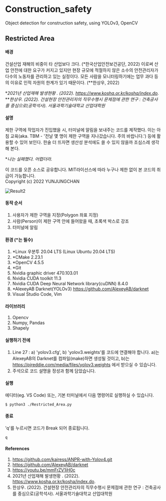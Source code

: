 # Construction_safety
Object detection for construction safety, using YOLOv3, OpenCV

Restricted Area
-------------
#### 배경   
건설산업 재해의 비중이 타 산업보다 크다. (*한국산업안전보건공단, 2022) 이로써 산업 안전에 대한 요구가 커지고 있지만 현장 규모에 적절하지 않은 소수의 안전관리자가 다수의 노동자를 관리하고 있는 실정이다. 모든 사람을 모니터링하기에는 업무 과다 등의 이유로 인적 자원의 한계가 있기 때문이다. (**한상우, 2022)
   
**2021년 산업재해 발생현황 . (2022). https://www.kosha.or.kr/kosha/index.do.*   
***한상우. (2022). 건설현장 안전관리자의 직무수행시 문제점에 관한 연구 : 건축공사를 중심으로(공학석사). 서울과학기술대학교 산업대학원*
   
#### 설명
제한 구역에 작업자가 진입했을 시, 터미널에 알림을 보내주는 코드를 제작했다. 이는 아침 교육(aka. TBM - '전날 몇 명이 제한 구역을 지나갔습니다. 주의 바랍니다.') 등에 활용할 수 있어 보인다. 한술 더 뜨자면 생산성 분석에도 쓸 수 있지 않을까 조심스레 생각해 본다.   
   
**나는 실패했다. 어렵더라.*
   
이 코드를 오픈 소스로 공유합니다. MIT라이선스에 따라 누구나 제한 없이 본 코드의 취급이 가능합니다.   
Copyright (c) 2022 YUNJUNGCHAN
   

   
![Result2](https://user-images.githubusercontent.com/101917321/166079890-9b882dfb-f2d9-4d1f-a11e-bb0547bfcdac.gif)
   
#### 동작 순서   
1. 사용자가 제한 구역을 지정(Polygon 좌표 지정)   
2. 사람(Person)이 제한 구역 안에 들어왔을 때, 초록색 박스로 강조   
3. 터미널에 알림   
   
#### 환경 (*는 필수)   
1. *Linux 우분투 20.04 LTS (Linux Ubuntu 20.04 LTS)   
2. *CMake 2.23.1   
3. *OpenCV 4.5.5   
4. *Git
5. Nvidia graphic driver 470.103.01   
6. Nvidia CUDA toolkit 11.3   
7. Nvidia CUDA Deep Neural Network library(cuDNN) 8.4.0    
8. *AlexeyAB Darknet(YOLOv3) https://github.com/AlexeyAB/darknet
9. Visual Studio Code, Vim   
   
#### 라이브러리
1. Opencv
2. Numpy, Pandas
3. Shapely
   
#### 실행하기 전에   
1. Line 27 : a) 'yolov3.cfg', b) 'yolov3.weights'를 코드에 연결해야 합니다. a)는 AlexeyAB의 Darknet를 컴파일(make)하면 생성될 것이고, b)는 https://pjreddie.com/media/files/yolov3.weights 에서 받으실 수 있습니다.   
2. 주석으로 코드 설명을 정성과 함께 담았습니다.   
   
#### 실행    
에디터(eg. VS Code) 또는, 기본 터미널에서 다음 명령어로 실행하실 수 있습니다.   

    $ python3 ./Restricted_Area.py
   
#### 종료   
'q'를 누르시면 코드가 Break 되어 종료됩니다.   
   
    q   
   
#### References
   1. https://github.com/kairess/ANPR-with-Yolov4.git   
   2. https://github.com/AlexeyAB/darknet   
   3. https://youtu.be/mmFrZV1iH0c   
   4. 2021년 산업재해 발생현황 . (2022). https://www.kosha.or.kr/kosha/index.do.   
   5. 한상우. (2022). 건설현장 안전관리자의 직무수행시 문제점에 관한 연구 : 건축공사를 중심으로(공학석사). 서울과학기술대학교 산업대학원
    
